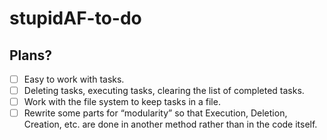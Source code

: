 # stupidAF-to-do

## Plans?
- [ ] Easy to work with tasks.
- [ ] Deleting tasks, executing tasks, clearing the list of completed tasks.
- [ ] Work with the file system to keep tasks in a file.
- [ ] Rewrite some parts for “modularity” so that Execution, Deletion, Creation, etc. are done in another method rather than in the code itself.
